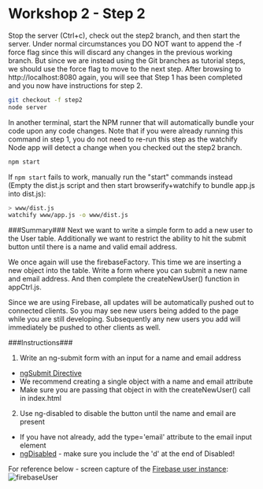 # Workshop 2 - Step 2

Stop the server (Ctrl+c), check out the step2 branch, and then start the server. Under normal circumstances you DO NOT want to append the -f force flag since this will discard any changes in the previous working branch. But since we are instead using the Git branches as tutorial steps, we should use the force flag to move to the next step. After browsing to http://localhost:8080 again, you will see that Step 1 has been completed and you now have instructions for step 2.

```bash
git checkout -f step2
node server
```

In another terminal, start the NPM runner that will automatically bundle your code upon any code changes. Note that if you were already running this command in step 1, you do not need to re-run this step as the watchify Node app will detect a change when you checked out the step2 branch.

```bash
npm start
```

If ```npm start``` fails to work, manually run the "start" commands instead (Empty the dist.js script and then start browserify+watchify to bundle app.js into dist.js):
```bash
> www/dist.js
watchify www/app.js -o www/dist.js
```

###Summary###
Next we want to write a simple form to add a new user to the User table. Additionally we want to restrict the ability to hit the submit button until there is a name and valid email address.

We once again will use the firebaseFactory. This time we are inserting a new object into the table. Write a form where you can submit a new name and email address. And then complete the createNewUser() function in appCtrl.js.

Since we are using Firebase, all updates will be automatically pushed out to connected clients. So you may see new users being added to the page while you are still developing. Subsequently any new users you add will immediately be pushed to other clients as well.

###Instructions###
1. Write an ng-submit form with an input for a name and email address
 * [ngSubmit Directive](https://docs.angularjs.org/api/ng/directive/ngSubmit)
 * We recommend creating a single object with a name and email attribute
 * Make sure you are passing that object in with the createNewUser() call in index.html
2. Use ng-disabled to disable the button until the name and email are present
 * If you have not already, add the type='email' attribute to the email input element
 * [ngDisabled](https://docs.angularjs.org/api/ng/directive/ngDisabled) - make sure you include the 'd' at the end of Disabled!

For reference below - screen capture of the [Firebase user instance](https://material-sandbox.firebaseio.com/user):
![firebaseUser](https://cloud.githubusercontent.com/assets/15114749/13079320/ac47b0f4-d491-11e5-8120-815aed232a6b.png)
